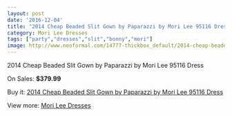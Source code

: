 ```yaml
---
layout: post
date: '2016-12-04'
title: "2014 Cheap Beaded Slit Gown by Paparazzi by Mori Lee 95116 Dress"
category: Mori Lee Dresses
tags: ["party","dresses","slit","bonny","mori"]
image: http://www.neoformal.com/14777-thickbox_default/2014-cheap-beaded-slit-gown-by-paparazzi-by-mori-lee-95116-dress.jpg
---
```

2014 Cheap Beaded Slit Gown by Paparazzi by Mori Lee 95116 Dress

On Sales: **$379.99**
<a href="https://www.neoformal.com/en/mori-lee-dresses-2014/5065-2014-cheap-beaded-slit-gown-by-paparazzi-by-mori-lee-95116-dress.html"><amp-img layout="responsive" width="600" height="600" src="//www.neoformal.com/14777-thickbox_default/2014-cheap-beaded-slit-gown-by-paparazzi-by-mori-lee-95116-dress.jpg" alt="2014 Cheap Beaded Slit Gown by Paparazzi by Mori Lee 95116 Dress 0" /></a>
<a href="https://www.neoformal.com/en/mori-lee-dresses-2014/5065-2014-cheap-beaded-slit-gown-by-paparazzi-by-mori-lee-95116-dress.html"><amp-img layout="responsive" width="600" height="600" src="//www.neoformal.com/14778-thickbox_default/2014-cheap-beaded-slit-gown-by-paparazzi-by-mori-lee-95116-dress.jpg" alt="2014 Cheap Beaded Slit Gown by Paparazzi by Mori Lee 95116 Dress 1" /></a>
<a href="https://www.neoformal.com/en/mori-lee-dresses-2014/5065-2014-cheap-beaded-slit-gown-by-paparazzi-by-mori-lee-95116-dress.html"><amp-img layout="responsive" width="600" height="600" src="//www.neoformal.com/14779-thickbox_default/2014-cheap-beaded-slit-gown-by-paparazzi-by-mori-lee-95116-dress.jpg" alt="2014 Cheap Beaded Slit Gown by Paparazzi by Mori Lee 95116 Dress 2" /></a>
<a href="https://www.neoformal.com/en/mori-lee-dresses-2014/5065-2014-cheap-beaded-slit-gown-by-paparazzi-by-mori-lee-95116-dress.html"><amp-img layout="responsive" width="600" height="600" src="//www.neoformal.com/14780-thickbox_default/2014-cheap-beaded-slit-gown-by-paparazzi-by-mori-lee-95116-dress.jpg" alt="2014 Cheap Beaded Slit Gown by Paparazzi by Mori Lee 95116 Dress 3" /></a>

Buy it: [2014 Cheap Beaded Slit Gown by Paparazzi by Mori Lee 95116 Dress](https://www.neoformal.com/en/mori-lee-dresses-2014/5065-2014-cheap-beaded-slit-gown-by-paparazzi-by-mori-lee-95116-dress.html "2014 Cheap Beaded Slit Gown by Paparazzi by Mori Lee 95116 Dress")

View more: [Mori Lee Dresses](https://www.neoformal.com/en/62-mori-lee-dresses-2014 "Mori Lee Dresses")